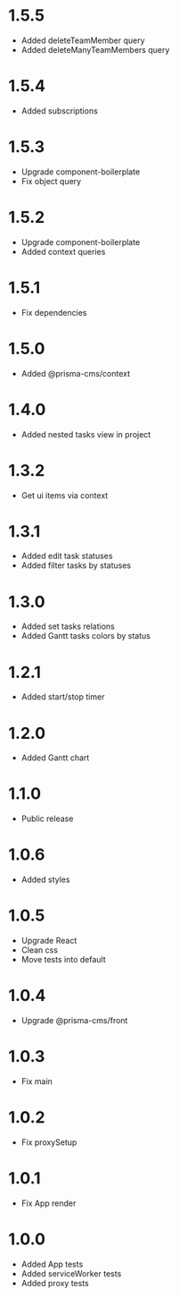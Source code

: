 1.5.5
=================================
- Added deleteTeamMember query
- Added deleteManyTeamMembers query

1.5.4
=================================
- Added subscriptions

1.5.3
=================================
- Upgrade component-boilerplate
- Fix object query

1.5.2
=================================
- Upgrade component-boilerplate
- Added context queries

1.5.1
=================================
- Fix dependencies

1.5.0
=================================
- Added @prisma-cms/context

1.4.0
=================================
- Added nested tasks view in project

1.3.2
=================================
- Get ui items via context

1.3.1
=================================
- Added edit task statuses
- Added filter tasks by statuses

1.3.0
=================================
- Added set tasks relations
- Added Gantt tasks colors by status

1.2.1
=================================
- Added start/stop timer

1.2.0
=================================
- Added Gantt chart

1.1.0
=================================
- Public release

1.0.6
=================================
- Added styles

1.0.5
=================================
- Upgrade React
- Clean css
- Move tests into default

1.0.4
=================================
- Upgrade @prisma-cms/front

1.0.3
=================================
- Fix main

1.0.2
=================================
- Fix proxySetup

1.0.1
=================================
- Fix App render

1.0.0
=================================
- Added App tests
- Added serviceWorker tests
- Added proxy tests

